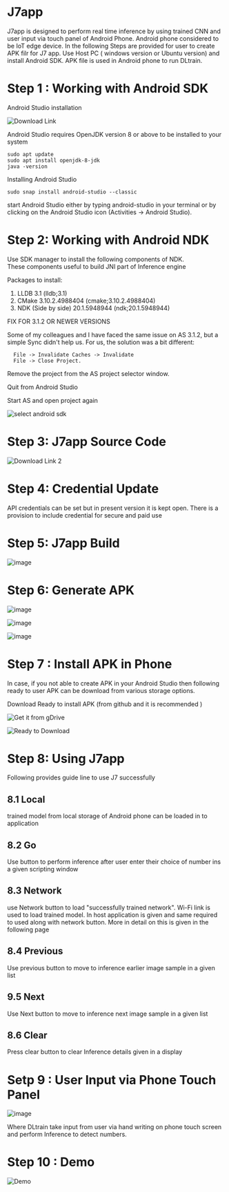 # J7app

J7app is designed to perform real time inference by using trained CNN and user input via touch panel of Android Phone. Android phone considered to be IoT edge device. In the following Steps are provided for user to create APK filr for J7 app. Use Host PC ( windows version or Ubuntu version) and install Android SDK. APK file is used in Android phone to run DLtrain.

# Step 1 : Working with Android SDK

Android Studio installation

![Download Link](https://linuxize.com/post/how-to-install-android-studio-on-ubuntu-18-04/)


Android Studio requires OpenJDK version 8 or above to be installed to your system 

    sudo apt update
    sudo apt install openjdk-8-jdk
    java -version
    
Installing Android Studio

    sudo snap install android-studio --classic

start Android Studio either by typing android-studio in your terminal or 
by clicking on the Android Studio icon (Activities -> Android Studio).

# Step 2: Working with Android NDK

Use SDK manager to install  the following components of NDK.  
These components useful to build JNI part of Inference engine

 Packages to install:

1. LLDB 3.1 (lldb;3.1)
2. CMake 3.10.2.4988404 (cmake;3.10.2.4988404)
3. NDK (Side by side) 20.1.5948944 (ndk;20.1.5948944)

 
FIX FOR 3.1.2 OR NEWER VERSIONS

Some of my colleagues and I have faced the same issue on AS 3.1.2, but a 
simple Sync didn't help us. For us, the solution was a bit different:

      File -> Invalidate Caches -> Invalidate
      File -> Close Project.

Remove the project from the AS project selector window.

Quit from Android Studio

Start AS and open project again

![select android sdk](https://stackoverflow.com/questions/34353220/how-do-i-select-android-sdk-in-android-studio)

# Step 3: J7app Source Code

![Download Link 2](https://www.google.com/url?q=https%3A%2F%2Fgithub.com%2FDLinIoTedge%2FNN&sa=D&sntz=1&usg=AOvVaw39mUyqi-UnVKxQLtHye_mx)

# Step 4: Credential Update

API credentials can be set but in present version it is kept open. There is a provision to include credential for secure and paid use

# Step 5: J7app Build 

![image](https://user-images.githubusercontent.com/58679469/230653917-36960094-6329-4e81-a76a-71d7c618ce1c.png)



# Step 6: Generate APK

![image](https://user-images.githubusercontent.com/58679469/230653837-fcf9037a-9d7b-4c8c-bf61-50640e2e4c6c.png)


![image](https://user-images.githubusercontent.com/58679469/230653864-e23e0008-3a7a-4ae1-85e8-e93c0853f8b3.png)

![image](https://user-images.githubusercontent.com/58679469/230653884-13a6cdbc-5656-4c1e-a6be-2d16644f70c7.png)


# Step 7 : Install APK in Phone

In case, if you not able to create APK in your Android Studio then following
ready to user APK can be download from various storage options. 

Download Ready to install APK (from github  and it is recommended ) 

![Get it from gDrive](https://www.google.com/url?q=https%3A%2F%2Fgithub.com%2FDLinIoTedge%2FdltrainBook%2Ftree%2Fjk%2Fapk&sa=D&sntz=1&usg=AOvVaw3ZleYK0i8mpOwbqROjiVj4)

![Ready to Download](https://drive.google.com/file/d/1AXxpjkwTVgaFhdr2TPC7Fwx05KA5T8ps/view)

# Step 8: Using J7app

Following provides guide line to use J7 successfully

## 8.1 Local
trained model from local storage of Android phone can be loaded in to application

## 8.2 Go
Use button to perform inference after user enter their choice of number ins a given scripting window

## 8.3 Network 
use Network button to load "successfully trained network". 
Wi-Fi link is used to load trained model. 
In host application is given and same required to used along with network button. 
More in detail on this is given in the following page

## 8.4  Previous
Use previous button to move to inference earlier image sample in a given list

## 9.5 Next
Use Next button to move to inference next image sample in a given list

## 8.6 Clear
Press clear button to clear Inference details given in a display

# Setp 9 : User Input via Phone Touch Panel

![image](https://user-images.githubusercontent.com/58679469/230654303-d20c50f6-e0f2-4d70-810d-1d8bf5e19fd1.png)

Where DLtrain take input from user via hand writing on phone touch 
screen and perform Inference to detect numbers.


# Step 10 : Demo

![Demo ](https://youtube.com/shorts/wZ3P_CQm-F4)


